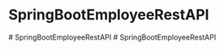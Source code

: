 # SpringBootEmployeeRestAPI
#   S p r i n g B o o t E m p l o y e e R e s t A P I  
 # SpringBootEmployeeRestAPI
